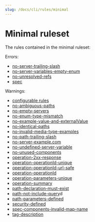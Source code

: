 ```yaml
---
slug: /docs/cli/rules/minimal
---
```


# Minimal ruleset

The rules contained in the minimal ruleset:

Errors:

- [no-server-trailing-slash](./oas/no-server-trailing-slash.md)
- [no-server-variables-empty-enum](./oas/no-server-variables-empty-enum.md)
- [no-unresolved-refs](./oas/no-unresolved-refs.md)
- [spec](./spec.md)

Warnings:

- [configurable rules](./configurable-rules.md)
- [no-ambiguous-paths](./oas/no-ambiguous-paths.md)
- [no-empty-servers](./oas/no-empty-servers.md)
- [no-enum-type-mismatch](./oas/no-enum-type-mismatch.md)
- [no-example-value-and-externalValue](./oas/no-example-value-and-externalValue.md)
- [no-identical-paths](./oas/no-identical-paths.md)
- [no-invalid-media-type-examples](./oas/no-invalid-media-type-examples.md)
- [no-path-trailing-slash](./oas/no-path-trailing-slash.md)
- [no-server-example.com](./oas/no-server-example-com.md)
- [no-undefined-server-variable](./oas/no-undefined-server-variable.md)
- [no-unused-components](./oas/no-unused-components.md)
- [operation-2xx-response](./oas/operation-2xx-response.md)
- [operation-operationId-unique](./oas/operation-operationId-unique.md)
- [operation-operationId-url-safe](./oas/operation-operationId-url-safe.md)
- [operation-operationId](./oas/operation-operationId.md)
- [operation-parameters-unique](./oas/operation-parameters-unique.md)
- [operation-summary](./oas/operation-summary.md)
- [path-declaration-must-exist](./oas/path-declaration-must-exist.md)
- [path-not-include-query](./oas/path-not-include-query.md)d
- [path-parameters-defined](./oas/path-parameters-defined.md)
- [security-defined](./oas/security-defined.md)
- [spec-components-invalid-map-name](./oas/spec-components-invalid-map-name.md)
- [tag-description](./oas/tag-description.md)
